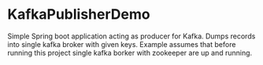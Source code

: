 # KafkaPublisherDemo
Simple Spring boot application acting as producer for Kafka. Dumps records into single kafka broker with given keys. 
Example assumes that before running this project single kafka borker with zookeeper are up and running.  
